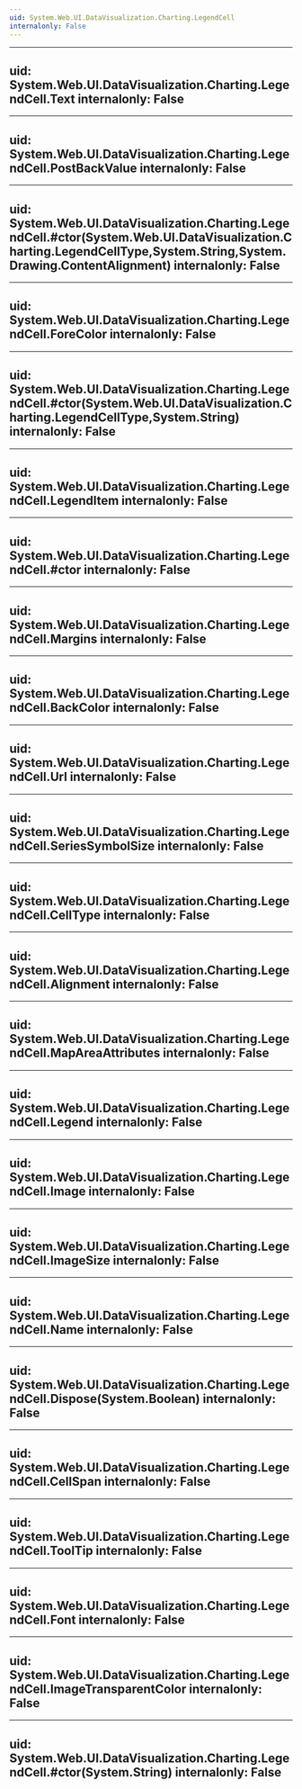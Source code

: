 ```yaml
---
uid: System.Web.UI.DataVisualization.Charting.LegendCell
internalonly: False
---
```


---
uid: System.Web.UI.DataVisualization.Charting.LegendCell.Text
internalonly: False
---

---
uid: System.Web.UI.DataVisualization.Charting.LegendCell.PostBackValue
internalonly: False
---

---
uid: System.Web.UI.DataVisualization.Charting.LegendCell.#ctor(System.Web.UI.DataVisualization.Charting.LegendCellType,System.String,System.Drawing.ContentAlignment)
internalonly: False
---

---
uid: System.Web.UI.DataVisualization.Charting.LegendCell.ForeColor
internalonly: False
---

---
uid: System.Web.UI.DataVisualization.Charting.LegendCell.#ctor(System.Web.UI.DataVisualization.Charting.LegendCellType,System.String)
internalonly: False
---

---
uid: System.Web.UI.DataVisualization.Charting.LegendCell.LegendItem
internalonly: False
---

---
uid: System.Web.UI.DataVisualization.Charting.LegendCell.#ctor
internalonly: False
---

---
uid: System.Web.UI.DataVisualization.Charting.LegendCell.Margins
internalonly: False
---

---
uid: System.Web.UI.DataVisualization.Charting.LegendCell.BackColor
internalonly: False
---

---
uid: System.Web.UI.DataVisualization.Charting.LegendCell.Url
internalonly: False
---

---
uid: System.Web.UI.DataVisualization.Charting.LegendCell.SeriesSymbolSize
internalonly: False
---

---
uid: System.Web.UI.DataVisualization.Charting.LegendCell.CellType
internalonly: False
---

---
uid: System.Web.UI.DataVisualization.Charting.LegendCell.Alignment
internalonly: False
---

---
uid: System.Web.UI.DataVisualization.Charting.LegendCell.MapAreaAttributes
internalonly: False
---

---
uid: System.Web.UI.DataVisualization.Charting.LegendCell.Legend
internalonly: False
---

---
uid: System.Web.UI.DataVisualization.Charting.LegendCell.Image
internalonly: False
---

---
uid: System.Web.UI.DataVisualization.Charting.LegendCell.ImageSize
internalonly: False
---

---
uid: System.Web.UI.DataVisualization.Charting.LegendCell.Name
internalonly: False
---

---
uid: System.Web.UI.DataVisualization.Charting.LegendCell.Dispose(System.Boolean)
internalonly: False
---

---
uid: System.Web.UI.DataVisualization.Charting.LegendCell.CellSpan
internalonly: False
---

---
uid: System.Web.UI.DataVisualization.Charting.LegendCell.ToolTip
internalonly: False
---

---
uid: System.Web.UI.DataVisualization.Charting.LegendCell.Font
internalonly: False
---

---
uid: System.Web.UI.DataVisualization.Charting.LegendCell.ImageTransparentColor
internalonly: False
---

---
uid: System.Web.UI.DataVisualization.Charting.LegendCell.#ctor(System.String)
internalonly: False
---
